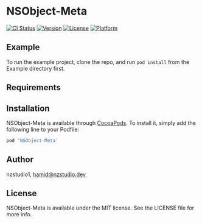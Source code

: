 # NSObject-Meta

[![CI Status](https://img.shields.io/travis/nzstudio1/NSObject-Meta.svg?style=flat)](https://travis-ci.org/nzstudio1/NSObject-Meta)
[![Version](https://img.shields.io/cocoapods/v/NSObject-Meta.svg?style=flat)](https://cocoapods.org/pods/NSObject-Meta)
[![License](https://img.shields.io/cocoapods/l/NSObject-Meta.svg?style=flat)](https://cocoapods.org/pods/NSObject-Meta)
[![Platform](https://img.shields.io/cocoapods/p/NSObject-Meta.svg?style=flat)](https://cocoapods.org/pods/NSObject-Meta)

## Example

To run the example project, clone the repo, and run `pod install` from the Example directory first.

## Requirements

## Installation

NSObject-Meta is available through [CocoaPods](https://cocoapods.org). To install
it, simply add the following line to your Podfile:

```ruby
pod 'NSObject-Meta'
```

## Author

nzstudio1, hamid@nzstudio.dev

## License

NSObject-Meta is available under the MIT license. See the LICENSE file for more info.

